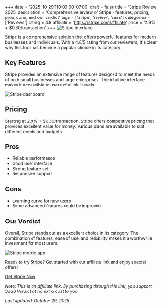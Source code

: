 ﻿+++
date = '2025-10-29T10:00:00-07:00'
draft = false
title = 'Stripe Review 2025'
description = 'Comprehensive review of Stripe - features, pricing, pros, cons, and our verdict'
tags = ['stripe', 'review', 'saas']
categories = ['Reviews']
rating = 4.8
affiliate = 'https://stripe.com/affiliate'
price = '2.9% + $0.30/transaction'
+++
![Stripe interface](/images/stripe-1.jpg)

Stripe is a comprehensive solution that offers powerful features for modern businesses and individuals. With a 4.8/5 rating from our reviewers, it's clear why this tool has become a popular choice in its category.

## Key Features

Stripe provides an extensive range of features designed to meet the needs of both small businesses and large enterprises. The intuitive interface makes it accessible to users of all skill levels.

![Stripe dashboard](/images/stripe-2.jpg)

## Pricing

Starting at 2.9% + $0.30/transaction, Stripe offers competitive pricing that provides excellent value for money. Various plans are available to suit different needs and budgets.

## Pros

- Reliable performance
- Good user interface
- Strong feature set
- Responsive support


## Cons

- Learning curve for new users
- Some advanced features could be improved


## Our Verdict

Overall, Stripe stands out as a excellent choice in its category. The combination of features, ease of use, and reliability makes it a worthwhile investment for most users.

![Stripe mobile app](/images/stripe-3.jpg)

Ready to try Stripe? Get started with our affiliate link and enjoy special offers!

[Get Stripe Now](https://stripe.com/affiliate)

*Note: This is an affiliate link. By purchasing through this link, you support SaaS Verdict at no extra cost to you.*

*Last updated: October 29, 2025*
